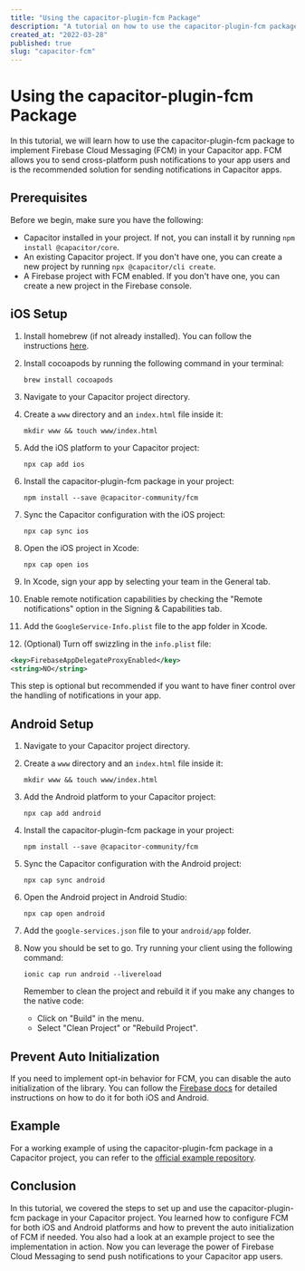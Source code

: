 ```yaml
---
title: "Using the capacitor-plugin-fcm Package"
description: "A tutorial on how to use the capacitor-plugin-fcm package to implement Firebase Cloud Messaging (FCM) in your Capacitor app."
created_at: "2022-03-28"
published: true
slug: "capacitor-fcm"
---
```


# Using the capacitor-plugin-fcm Package

In this tutorial, we will learn how to use the capacitor-plugin-fcm package to implement Firebase Cloud Messaging (FCM) in your Capacitor app. FCM allows you to send cross-platform push notifications to your app users and is the recommended solution for sending notifications in Capacitor apps.

## Prerequisites

Before we begin, make sure you have the following:

- Capacitor installed in your project. If not, you can install it by running `npm install @capacitor/core`.
- An existing Capacitor project. If you don't have one, you can create a new project by running `npx @capacitor/cli create`.
- A Firebase project with FCM enabled. If you don't have one, you can create a new project in the Firebase console.

## iOS Setup

1. Install homebrew (if not already installed). You can follow the instructions [here](https://capacitorjs.com/docs/getting-started/environment-setup#homebrew).

2. Install cocoapods by running the following command in your terminal:

   ```shell
   brew install cocoapods
   ```

3. Navigate to your Capacitor project directory.

4. Create a `www` directory and an `index.html` file inside it:

   ```shell
   mkdir www && touch www/index.html
   ```

5. Add the iOS platform to your Capacitor project:

   ```shell
   npx cap add ios
   ```

6. Install the capacitor-plugin-fcm package in your project:

   ```shell
   npm install --save @capacitor-community/fcm
   ```

7. Sync the Capacitor configuration with the iOS project:

   ```shell
   npx cap sync ios
   ```

8. Open the iOS project in Xcode:

   ```shell
   npx cap open ios
   ```

9. In Xcode, sign your app by selecting your team in the General tab.

10. Enable remote notification capabilities by checking the "Remote notifications" option in the Signing & Capabilities tab.

11. Add the `GoogleService-Info.plist` file to the app folder in Xcode.

12. (Optional) Turn off swizzling in the `info.plist` file:
   
   ```xml
   <key>FirebaseAppDelegateProxyEnabled</key>
   <string>NO</string>
   ```

   This step is optional but recommended if you want to have finer control over the handling of notifications in your app.

## Android Setup

1. Navigate to your Capacitor project directory.

2. Create a `www` directory and an `index.html` file inside it:

   ```shell
   mkdir www && touch www/index.html
   ```

3. Add the Android platform to your Capacitor project:

   ```shell
   npx cap add android
   ```

4. Install the capacitor-plugin-fcm package in your project:

   ```shell
   npm install --save @capacitor-community/fcm
   ```

5. Sync the Capacitor configuration with the Android project:

   ```shell
   npx cap sync android
   ```

6. Open the Android project in Android Studio:

   ```shell
   npx cap open android
   ```

7. Add the `google-services.json` file to your `android/app` folder.

8. Now you should be set to go. Try running your client using the following command:

   ```shell
   ionic cap run android --livereload
   ```

   Remember to clean the project and rebuild it if you make any changes to the native code:

   - Click on "Build" in the menu.
   - Select "Clean Project" or "Rebuild Project".

## Prevent Auto Initialization

If you need to implement opt-in behavior for FCM, you can disable the auto initialization of the library. You can follow the [Firebase docs](https://firebase.google.com/docs/cloud-messaging/android/client#prevent-auto-init) for detailed instructions on how to do it for both iOS and Android.

## Example

For a working example of using the capacitor-plugin-fcm package in a Capacitor project, you can refer to the [official example repository](https://github.com/capacitor-community/fcm/tree/master/example).

## Conclusion

In this tutorial, we covered the steps to set up and use the capacitor-plugin-fcm package in your Capacitor project. You learned how to configure FCM for both iOS and Android platforms and how to prevent the auto initialization of FCM if needed. You also had a look at an example project to see the implementation in action. Now you can leverage the power of Firebase Cloud Messaging to send push notifications to your Capacitor app users.
